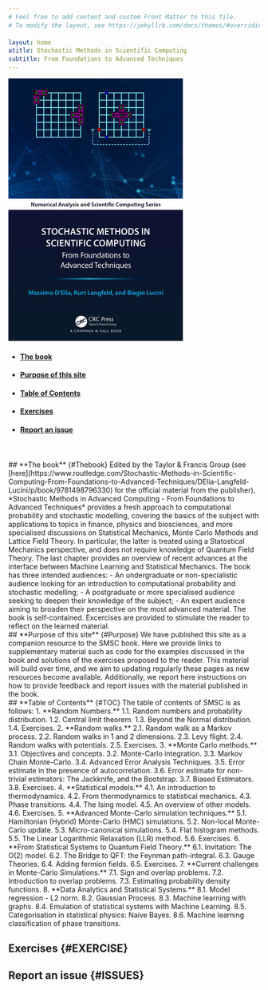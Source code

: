 ```yaml
---
# Feel free to add content and custom Front Matter to this file.
# To modify the layout, see https://jekyllrb.com/docs/themes/#overriding-theme-defaults

layout: home
atitle: Stochastic Methods in Scientific Computing
subtitle: From Foundations to Advanced Techniques
---
```


![alt text](figures/smscbookcover.jpg)

- #### [The book](#Thebook)
- #### [Purpose of this site](#Purpose)
- #### [Table of Contents](#TOC)
- #### [Exercises](#EXERCISE)
- #### [Report an issue](#ISSUES)
<br>

<br>
## **The book** {#Thebook}
Edited by the Taylor & Francis Group (see [here](https://www.routledge.com/Stochastic-Methods-in-Scientific-Computing-From-Foundations-to-Advanced-Techniques/DElia-Langfeld-Lucini/p/book/9781498796330) for the official material from the publisher), *Stochastic Methods in Advanced Computing - From Foundations to Advanced Techniques* provides a fresh approach to computational probability and stochastic modelling, covering the basics of the subject with applications to topics in finance, physics and biosciences, and more specialised discussions on Statistical Mechanics, Monte Carlo Methods and Lattice Field Theory. In particular, the latter is treated using a Statostical Mechanics perspective, and does not require knowledge of Quantum Field Theory. The last chapter provides an overview of recent advances at the interface between Machine Learning and Statistical Mechanics. The book has three intended audiences:
- An undergraduate or non-specialistic audience looking for an introduction to computational probability and stochastic modelling;
- A postgraduate or more specialised audience seeking to deepen their knowledge of the subject;
- An expert audience aiming to broaden their perspective on the most advanced material.
The book is self-contained. Excercises are provided to stimulate the reader to reflect on the learned material. 

<br>
## **Purpose of this site** {#Purpose}
We have published this site as a companion resource to the SMSC book. Here we provide links to supplementary material such as code for the examples discussed in the book and solutions of the exercises proposed to the reader. This material will build over time, and we aim to updating regularly these pages as new resources become available. Additionally, we report here instructions on how to provide feedback and report issues with the material published in the book.  

<br>
## **Table of Contents** {#TOC}
The table of contents of SMSC is as follows:
1. **Random Numbers.** 1.1. Random numbers and probability distribution. 1.2. Central limit theorem. 1.3. Beyond the Normal distribution. 1.4. Exercises.
2. **Random walks.** 2.1. Random walk as a Markov process. 2.2. Random walks in 1 and 2 dimensions. 2.3. Levy flight. 2.4. Random walks with potentials. 2.5. Exercises.
3. **Monte Carlo methods.** 3.1. Objectives and concepts. 3.2. Monte-Carlo integration. 3.3. Markov Chain Monte-Carlo. 3.4. Advanced Error Analysis Techniques. 3.5. Error estimate in the presence of autocorrelation. 3.6. Error estimate for non-trivial estimators: The Jackknife, and the Bootstrap. 3.7. Biased Estimators. 3.8. Exercises.
4. **Statistical models.** 4.1. An introduction to thermodynamics. 4.2. From thermodynamics to statistical mechanics. 4.3. Phase transitions. 4.4. The Ising model. 4.5. An overview of other models. 4.6. Exercises.
5. **Advanced Monte-Carlo simulation techniques.** 5.1. Hamiltonian (Hybrid) Monte-Carlo (HMC) simulations. 5.2. Non-local Monte-Carlo update. 5.3. Micro-canonical simulations. 5.4. Flat histogram methods. 5.5. The Linear Logarithmic Relaxation (LLR) method. 5.6. Exercises.
6. **From Statistical Systems to Quantum Field Theory.** 6.1. Invitation: The O(2) model. 6.2. The Bridge to QFT: the Feynman path-integral. 6.3. Gauge Theories. 6.4. Adding fermion fields. 6.5. Exercises.
7. **Current challenges in Monte-Carlo Simulations.** 7.1. Sign and overlap problems. 7.2. Introduction to overlap problems. 7.3. Estimating probability density functions.
8. **Data Analytics and Statistical Systems.** 8.1. Model regression - L2 norm. 8.2. Gaussian Process. 8.3. Machine learning with graphs. 8.4. Emulation of statistical systems with Machine Learning. 8.5. Categorisation in statistical physics: Naive Bayes. 8.6. Machine learning classification of phase transitions.

## **Exercises** {#EXERCISE}

## **Report an issue** {#ISSUES}